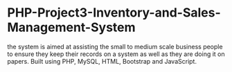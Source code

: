 # PHP-Project3-Inventory-and-Sales-Management-System
the system is aimed at assisting the small to medium scale business people to ensure they keep their records on a system as well as they are doing it on papers. Built using PHP, MySQL, HTML, Bootstrap and JavaScript.

